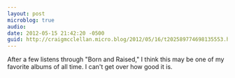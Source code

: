 ```yaml
---
layout: post
microblog: true
audio: 
date: 2012-05-15 21:42:20 -0500
guid: http://craigmcclellan.micro.blog/2012/05/16/t202589774698135553.html
---
```

After a few listens through "Born and Raised," I think this may be one of my favorite albums of all time. I can't get over how good it is.
